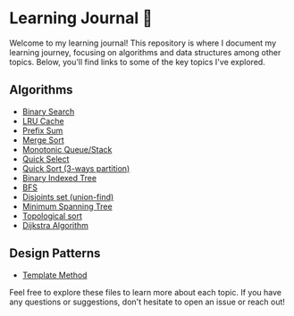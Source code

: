 # Learning Journal 📒

Welcome to my learning journal! This repository is where I document my learning journey, focusing on algorithms and data structures among other topics. Below, you'll find links to some of the key topics I've explored.

## Algorithms

- [Binary Search](https://github.com/vup815/learning_journal/blob/main/algorithms/Binary%20Search.md)
- [LRU Cache](https://github.com/vup815/learning_journal/blob/main/algorithms/LRU%20cache.md)
- [Prefix Sum](https://github.com/vup815/learning_journal/blob/main/algorithms/Prefix%20Sum.md)
- [Merge Sort](https://github.com/vup815/learning_journal/blob/main/algorithms/merge%20sort.md)
- [Monotonic Queue/Stack](https://github.com/vup815/learning_journal/blob/main/algorithms/monotonic.md)
- [Quick Select](https://github.com/vup815/learning_journal/blob/main/algorithms/quick%20select.md)
- [Quick Sort (3-ways partition)](https://github.com/vup815/learning_journal/blob/main/algorithms/Quick%20sort%20(3-way%20partition).md)
- [Binary Indexed Tree](https://github.com/vup815/learning_journal/blob/main/algorithms/tree/Binary%20Indexed%20Tree.md)
- [BFS](https://github.com/vup815/learning_journal/blob/main/algorithms/graph/BFS.md)
- [Disjoints set (union-find)](https://github.com/vup815/learning_journal/blob/main/algorithms/graph/Disjoints%20set%20(union-find).md)
- [Minimum Spanning Tree](https://github.com/vup815/learning_journal/blob/main/algorithms/graph/Minimum%20Spanning%20Tree.md)
- [Topological sort](https://github.com/vup815/learning_journal/blob/main/algorithms/graph/Topological%20sort.md)
- [Dijkstra Algorithm](https://github.com/vup815/learning_journal/blob/main/algorithms/graph/Dijkstra%20Algorithm.md)

## Design Patterns
- [Template Method](https://github.com/vup815/learning_journal/tree/main/design_patterns/template_method)

Feel free to explore these files to learn more about each topic. If you have any questions or suggestions, don't hesitate to open an issue or reach out!
